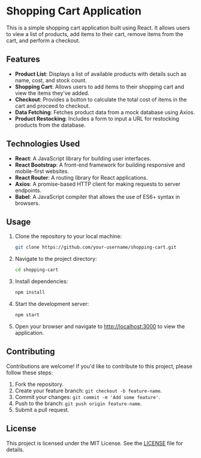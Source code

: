 # Shopping Cart Application

This is a simple shopping cart application built using React. It allows users to view a list of products, add items to their cart, remove items from the cart, and perform a checkout.

## Features

- **Product List**: Displays a list of available products with details such as name, cost, and stock count.
- **Shopping Cart**: Allows users to add items to their shopping cart and view the items they've added.
- **Checkout**: Provides a button to calculate the total cost of items in the cart and proceed to checkout.
- **Data Fetching**: Fetches product data from a mock database using Axios.
- **Product Restocking**: Includes a form to input a URL for restocking products from the database.

## Technologies Used

- **React**: A JavaScript library for building user interfaces.
- **React Bootstrap**: A front-end framework for building responsive and mobile-first websites.
- **React Router**: A routing library for React applications.
- **Axios**: A promise-based HTTP client for making requests to server endpoints.
- **Babel**: A JavaScript compiler that allows the use of ES6+ syntax in browsers.

## Usage

1. Clone the repository to your local machine:

   ```bash
   git clone https://github.com/your-username/shopping-cart.git
   ```

2. Navigate to the project directory:

   ```bash
   cd shopping-cart
   ```

3. Install dependencies:

   ```bash
   npm install
   ```

4. Start the development server:

   ```bash
   npm start
   ```

5. Open your browser and navigate to [http://localhost:3000](http://localhost:3000) to view the application.

## Contributing

Contributions are welcome! If you'd like to contribute to this project, please follow these steps:

1. Fork the repository.
2. Create your feature branch: `git checkout -b feature-name`.
3. Commit your changes: `git commit -m 'Add some feature'`.
4. Push to the branch: `git push origin feature-name`.
5. Submit a pull request.

## License

This project is licensed under the MIT License. See the [LICENSE](LICENSE) file for details.

